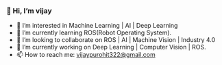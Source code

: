 <!-- ** vijaypurohit322/vijaypurohit322** is a ✨ _special_ ✨ repository because its `README.md` (this file) appears on your GitHub profile. -->

<!-- Here are some ideas to get you started: -->
### 👋 Hi, I’m vijay
- 👀 I’m interested in Machine Learning | AI | Deep Learning
- 🌱 I’m currently learning ROS(Robot Operating System).
- 💞️ I’m looking to collaborate on ROS | AI | Machine Vision | Industry 4.0
- 🔭 I’m currently working on Deep Learning | Computer Vision | ROS.
- 📫 How to reach me: vijaypurohit322@gmail.com

